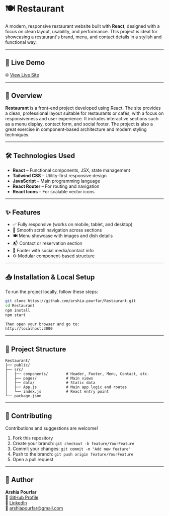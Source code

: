 # 🍽 Restaurant

A modern, responsive restaurant website built with **React**, designed with a focus on clean layout, usability, and performance. This project is ideal for showcasing a restaurant's brand, menu, and contact details in a stylish and functional way.

---

## 🚀 Live Demo

🌐 [View Live Site](https://restaurant-hazel.vercel.app/)

---

## 🧩 Overview

**Restaurant** is a front-end project developed using React. The site provides a clean, professional layout suitable for restaurants or cafés, with a focus on responsiveness and user experience. It includes interactive sections such as a menu display, contact form, and social footer. The project is also a great exercise in component-based architecture and modern styling techniques.

---

## 🛠️ Technologies Used

- **React** – Functional components, JSX, state management
- **Tailwind CSS** – Utility-first responsive design
- **JavaScript** – Main programming language
- **React Router** – For routing and navigation
- **React Icons** – For scalable vector icons

---

## ✨ Features

- ✅ Fully responsive (works on mobile, tablet, and desktop)  
- 🔗 Smooth scroll navigation across sections  
- 🍽 Menu showcase with images and dish details  
- 📬 Contact or reservation section  
- 🔻 Footer with social media/contact info  
- ⚙️ Modular component-based structure

---

## 📥 Installation & Local Setup

To run the project locally, follow these steps:

```bash
git clone https://github.com/arshia-pourfar/Restaurant.git
cd Restaurant
npm install
npm start

Then open your browser and go to:
http://localhost:3000
```
---

## 📂 Project Structure

```plaintext
Restaurant/
├── public/
├── src/
│   ├── components/        # Header, Footer, Menu, Contact, etc.
│   ├── pages/             # Main views
│   ├── data/              # Static data
│   ├── App.js             # Main app logic and routes
│   └── index.js           # React entry point
└── package.json
```

---

## 🤝 Contributing

Contributions and suggestions are welcome!

1. Fork this repository  
2. Create your branch: `git checkout -b feature/YourFeature`  
3. Commit your changes: `git commit -m "Add new feature"`  
4. Push to the branch: `git push origin feature/YourFeature`  
5. Open a pull request

---

## 👤 Author

**Arshia Pourfar**  
🔗 [GitHub Profile](https://github.com/arshia-pourfar)  
💼 [LinkedIn](https://www.linkedin.com/in/arshia-pourfar)  
📧 [arshiapourfar@gmail.com](mailto:arshiapourfar@gmail.com)   
